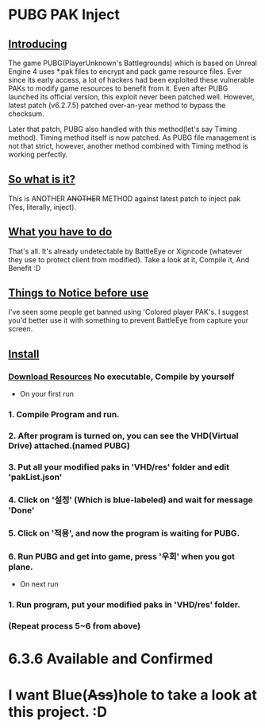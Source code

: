 # PUBG PAK Inject
## [Introducing]()
 The game PUBG(PlayerUnknown's Battlegrounds) which is based on Unreal Engine 4 uses *.pak files to encrypt and pack game resource files.
 Ever since its early access, a lot of hackers had been exploited these vulnerable PAKs to modify game resources to benefit from it.
 Even after PUBG launched its official version, this exploit never been patched well.
 However, latest patch (v6.2.7.5) patched over-an-year method to bypass the checksum.

 Later that patch, PUBG also handled with this method(let's say Timing method). Timing method itself is now patched.
 As PUBG file management is not that strict, however, another method combined with Timing method is working perfectly.

## [So what is it?]()
 This is ANOTHER ~~ANOTHER~~ METHOD against latest patch to inject pak (Yes, literally, inject).

## [What you have to do]()
 That's all. It's already undetectable by BattleEye or Xigncode (whatever they use to protect client from modified).
 Take a look at it, Compile it, And Benefit :D

## [Things to Notice before use]()
 I've seen some people get banned using 'Colored player PAK's. I suggest you'd better use it with something to prevent BattleEye from capture your screen.

## [Install]()
### [Download Resources](https://github.com/goraegori/PUBG-PAK/raw/master/PInject/PInject/bin/Release.zip) No executable, Compile by yourself

+ On your first run
### 1. Compile Program and run.
### 2. After program is turned on, you can see the VHD(Virtual Drive) attached.(named PUBG)
### 3. Put all your modified paks in 'VHD/res' folder and edit 'pakList.json'
### 4. Click on '설정' (Which is blue-labeled) and wait for message 'Done'
### 5. Click on '적용', and now the program is waiting for PUBG.
### 6. Run PUBG and get into game, press '우회' when you got plane.

+ On next run
### 1. Run program, put your modified paks in 'VHD/res' folder.
### (Repeat process 5~6 from above)

# 6.3.6 Available and Confirmed
# I want Blue(~~Ass~~)hole to take a look at this project. :D
